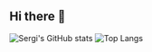 ## Hi there 👋
![Sergi's GitHub stats](https://github-readme-stats.vercel.app/api?username=sergisanodze&show_icons=true&theme=radical)
![Top Langs](https://github-readme-stats.vercel.app/api/top-langs/?username=sergisanodze&size_weight=0.5&count_weight=0.5)

<!--
**sergisanodze/sergisanodze** is a ✨ _special_ ✨ repository because its `README.md` (this file) appears on your GitHub profile.

Here are some ideas to get you started:

- 🔭 I’m currently working on ...
- 🌱 I’m currently learning ...
- 👯 I’m looking to collaborate on ...
- 🤔 I’m looking for help with ...
- 💬 Ask me about ...
- 📫 How to reach me: ...
- 😄 Pronouns: ...
- ⚡ Fun fact: ...
-->

